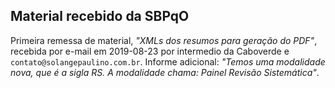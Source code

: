 ## Material recebido da SBPqO

Primeira remessa de material, *"XMLs dos resumos para geração do PDF"*, recebida por e-mail em 2019-08-23 por intermedio da Caboverde e `contato@solangepaulino.com.br`.  Informe adicional: *"Temos uma modalidade nova, que é a sigla RS. A modalidade chama: Painel Revisão Sistemática"*.


